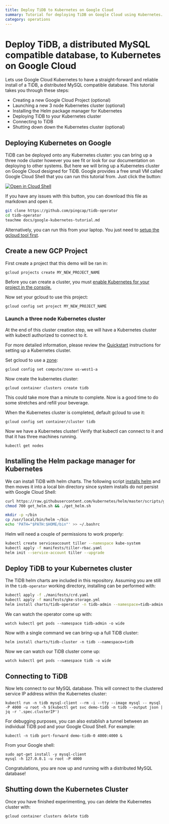 ```yaml
---
title: Deploy TiDB to Kubernetes on Google Cloud
summary: Tutorial for deploying TiDB on Google Cloud using Kubernetes.
category: operations
---
```


# Deploy TiDB, a distributed MySQL compatible database, to Kubernetes on Google Cloud

Lets use Google Cloud Kubernetes to have a straight-forward and reliable install of a TiDB, a distributed MySQL compatible database.  This tutorial takes you through these steps:

- Creating a new Google Cloud Project (optional)
- Launching a new 3 node Kubernetes cluster (optional)
- Installing the Helm package manager for Kubernetes
- Deploying TiDB to your Kubernetes cluster
- Connecting to TiDB
- Shutting down down the Kubernetes cluster (optional)


## Deploying Kubernetes on Google

TiDB can be deployed onto any Kubernetes cluster: you can bring up a three node cluster however you see fit or look for our documentation on deploying to other systems.
But here we will bring up a Kubernetes cluster on Google Cloud designed for TiDB.
Google provides a free small VM called Google Cloud Shell that you can run this tutorial from.
Just click the button:

[![Open in Cloud Shell](https://gstatic.com/cloudssh/images/open-btn.png)](https://console.cloud.google.com/cloudshell/open?git_repo=https://github.com/pingcap/tidb-operator)
<!--
[![Open in Cloud Shell](https://gstatic.com/cloudssh/images/open-btn.png)](https://console.cloud.google.com/cloudshell/open?git_repo=https://github.com/pingcap/tidb-operator&tutorial=docs/google-kubernetes-tutorial.md)
-->

If you have any issues with this button, you can download this file as markdown and open it.

```sh
git clone https://github.com/pingcap/tidb-operator
cd tidb-operator
teachme docs/google-kubernetes-tutorial.md
```

Alternatively, you can run this from your laptop. You just need to [setup the gcloud tool first](https://cloud.google.com/sdk/docs/quickstarts).


## Create a new GCP Project

First create a project that this demo will be ran in:

	gcloud projects create MY_NEW_PROJECT_NAME

Before you can create a cluster, you must [enable Kubernetes for your project in the console.](https://console.cloud.google.com/projectselector/kubernetes?_ga=2.78459869.-833158988.1529036412)

Now set your gcloud to use this project:

	gcloud config set project MY_NEW_PROJECT_NAME


### Launch a three node Kubernetes cluster

At the end of this cluster creation step, we will have a Kubernetes cluster with kubectl authorized to connect to it.

For more detailed information, please review the [Quickstart](https://cloud.google.com/kubernetes-engine/docs/quickstart) instructions for setting up a Kubernetes cluster.

Set gcloud to use a [zone](https://cloud.google.com/compute/docs/regions-zones/):

	gcloud config set compute/zone us-west1-a

Now create the kubernetes cluster:

	gcloud container clusters create tidb

This could take more than a minute to complete. Now is a good time to do some stretches and refill your beverage.

When the Kubernetes cluster is completed, default gcloud to use it:

	gcloud config set container/cluster tidb

Now we have a Kubernetes cluster! Verify that kubectl can connect to it and that it has three machines running.

	kubectl get nodes


## Installing the Helm package manager for Kubernetes

We can install TiDB with helm charts. The following script [installs helm](https://github.com/helm/helm#install) and then moves it into a local bin directory since system installs do not persist with Google Cloud Shell:

```sh
curl https://raw.githubusercontent.com/kubernetes/helm/master/scripts/get > get_helm.sh
chmod 700 get_helm.sh && ./get_helm.sh

mkdir -p ~/bin
cp /usr/local/bin/helm ~/bin
echo 'PATH="$PATH:$HOME/bin"' >> ~/.bashrc
```

Helm will need a couple of permissions to work properly:

``` sh
kubectl create serviceaccount tiller --namespace kube-system
kubectl apply -f manifests/tiller-rbac.yaml
helm init --service-account tiller --upgrade
```


## Deploy TiDB to your Kubernetes cluster

The TiDB helm charts are included in this repository.  Assuming you are still in the `tidb-operator` working directory, installing can be performed with:

```sh
kubectl apply -f ./manifests/crd.yaml
kubectl apply -f manifests/gke-storage.yml
helm install charts/tidb-operator -n tidb-admin --namespace=tidb-admin
```

We can watch the operator come up with:

	watch kubectl get pods --namespace tidb-admin -o wide

Now with a single command we can bring-up a full TiDB cluster:

	helm install charts/tidb-cluster -n tidb --namespace=tidb

Now we can watch our TiDB cluster come up:

	watch kubectl get pods --namespace tidb -o wide

## Connecting to TiDB

Now lets connect to our MySQL database. This will connect to the clustered service IP address within the Kubernetes cluster:

	kubectl run -n tidb mysql-client --rm -i --tty --image mysql -- mysql -P 4000 -u root -h $(kubectl get svc demo-tidb -n tidb --output json | jq -r '.spec.clusterIP')

For debugging purposes, you can also establish a tunnel between an individual TiDB pod and your Google Cloud Shell.  For example:

	kubectl -n tidb port-forward demo-tidb-0 4000:4000 &

From your Google shell:

	sudo apt-get install -y mysql-client
	mysql -h 127.0.0.1 -u root -P 4000

Congratulations, you are now up and running with a distributed MySQL database!

## Shutting down the Kubernetes Cluster

Once you have finished experimenting, you can delete the Kubernetes cluster with:

	gcloud container clusters delete tidb
